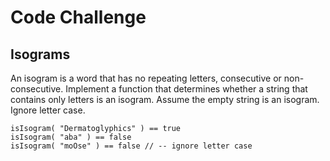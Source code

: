<h1>Code Challenge</h1>
<h2>Isograms</h2>

An isogram is a word that has no repeating letters, consecutive or non-consecutive. Implement a function that determines whether a string that contains only letters is an isogram. Assume the empty string is an isogram. Ignore letter case.
```
isIsogram( "Dermatoglyphics" ) == true
isIsogram( "aba" ) == false
isIsogram( "moOse" ) == false // -- ignore letter case
```